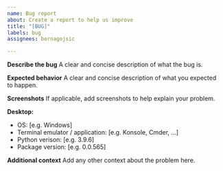 ```yaml
---
name: Bug report
about: Create a report to help us improve
title: "[BUG]"
labels: bug
assignees: bornagojsic

---
```


**Describe the bug**
A clear and concise description of what the bug is.

**Expected behavior**
A clear and concise description of what you expected to happen.

**Screenshots**
If applicable, add screenshots to help explain your problem.

**Desktop:**
 - OS: [e.g. Windows]
 - Terminal emulator / application: [e.g. Konsole, Cmder, ...]
 - Python verison: [e.g. 3.9.6]
 - Package version: [e.g. 0.0.565]

**Additional context**
Add any other context about the problem here.
